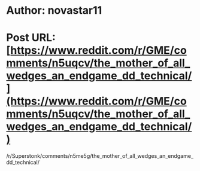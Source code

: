 # Author: novastar11
# Post URL: [https://www.reddit.com/r/GME/comments/n5uqcv/the_mother_of_all_wedges_an_endgame_dd_technical/](https://www.reddit.com/r/GME/comments/n5uqcv/the_mother_of_all_wedges_an_endgame_dd_technical/)


/r/Superstonk/comments/n5me5g/the_mother_of_all_wedges_an_endgame_dd_technical/